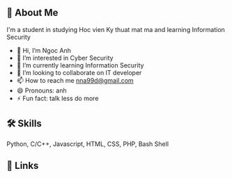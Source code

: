 ## 🚀 About Me
I'm a student in studying Hoc vien Ky thuat mat ma and learning Information Security

- 👋 Hi, I’m Ngoc Anh
- 👀 I’m interested in Cyber Security
- 🌱 I’m currently learning Information Security
- 💞️ I’m looking to collaborate on IT developer
- 📫 How to reach me nna99d@gmail.com
- 😄 Pronouns: anh
- ⚡ Fun fact: talk less do more

<!---
nna99d/nna99d is a ✨ special ✨ repository because its `README.md` (this file) appears on your GitHub profile.
You can click the Preview link to take a look at your changes.
--->

## 🛠 Skills
Python, C/C++, Javascript, HTML, CSS, PHP, Bash Shell

## 🔗 Links
